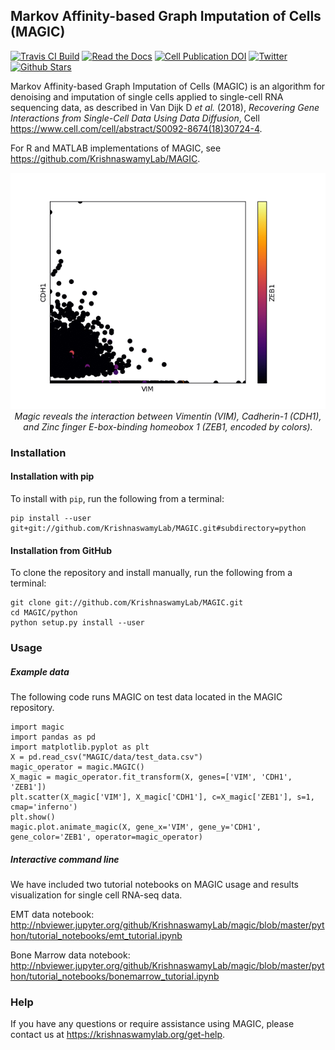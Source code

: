 Markov Affinity-based Graph Imputation of Cells (MAGIC)
-------------------------------------------------------

[![Travis CI Build](https://api.travis-ci.com/KrishnaswamyLab/MAGIC.svg?branch=master)](https://travis-ci.com/KrishnaswamyLab/MAGIC)
[![Read the Docs](https://img.shields.io/readthedocs/magic.svg)](https://magic.readthedocs.io/)
[![Cell Publication DOI](https://zenodo.org/badge/DOI/10.1016/j.cell.2018.05.061.svg)](https://www.cell.com/cell/abstract/S0092-8674(18)30724-4)
[![Twitter](https://img.shields.io/twitter/follow/KrishnaswamyLab.svg?style=social&label=Follow)](https://twitter.com/KrishnaswamyLab)
[![Github Stars](https://img.shields.io/github/stars/KrishnaswamyLab/MAGIC.svg?style=social&label=Stars)](https://github.com/KrishnaswamyLab/MAGIC/)

Markov Affinity-based Graph Imputation of Cells (MAGIC) is an algorithm for denoising and imputation of single cells applied to single-cell RNA sequencing data, as described in Van Dijk D *et al.* (2018), *Recovering Gene Interactions from Single-Cell Data Using Data Diffusion*, Cell <https://www.cell.com/cell/abstract/S0092-8674(18)30724-4>.

For R and MATLAB implementations of MAGIC, see <https://github.com/KrishnaswamyLab/MAGIC>.

<p align="center">
<img src="https://raw.githubusercontent.com/KrishnaswamyLab/MAGIC/master/magic.gif"/>
<br>
<i>Magic reveals the interaction between Vimentin (VIM), Cadherin-1 (CDH1), and Zinc finger E-box-binding homeobox 1 (ZEB1, encoded by colors).
</i>
</p>

### Installation

#### Installation with pip

To install with `pip`, run the following from a terminal:

    pip install --user git+git://github.com/KrishnaswamyLab/MAGIC.git#subdirectory=python

#### Installation from GitHub

To clone the repository and install manually, run the following from a terminal:

    git clone git://github.com/KrishnaswamyLab/MAGIC.git
    cd MAGIC/python
    python setup.py install --user

### Usage

##### Example data

The following code runs MAGIC on test data located in the MAGIC repository.

    import magic
    import pandas as pd
    import matplotlib.pyplot as plt
    X = pd.read_csv("MAGIC/data/test_data.csv")
    magic_operator = magic.MAGIC()
    X_magic = magic_operator.fit_transform(X, genes=['VIM', 'CDH1', 'ZEB1'])
    plt.scatter(X_magic['VIM'], X_magic['CDH1'], c=X_magic['ZEB1'], s=1, cmap='inferno')
    plt.show()
    magic.plot.animate_magic(X, gene_x='VIM', gene_y='CDH1', gene_color='ZEB1', operator=magic_operator)

##### Interactive command line
We have included two tutorial notebooks on MAGIC usage and results visualization for single cell RNA-seq data.

EMT data notebook: http://nbviewer.jupyter.org/github/KrishnaswamyLab/magic/blob/master/python/tutorial_notebooks/emt_tutorial.ipynb

Bone Marrow data notebook: http://nbviewer.jupyter.org/github/KrishnaswamyLab/magic/blob/master/python/tutorial_notebooks/bonemarrow_tutorial.ipynb

### Help

If you have any questions or require assistance using MAGIC, please contact us at <https://krishnaswamylab.org/get-help>.
